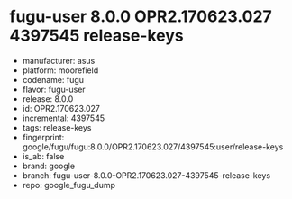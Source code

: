 # fugu-user 8.0.0 OPR2.170623.027 4397545 release-keys
- manufacturer: asus
- platform: moorefield
- codename: fugu
- flavor: fugu-user
- release: 8.0.0
- id: OPR2.170623.027
- incremental: 4397545
- tags: release-keys
- fingerprint: google/fugu/fugu:8.0.0/OPR2.170623.027/4397545:user/release-keys
- is_ab: false
- brand: google
- branch: fugu-user-8.0.0-OPR2.170623.027-4397545-release-keys
- repo: google_fugu_dump
